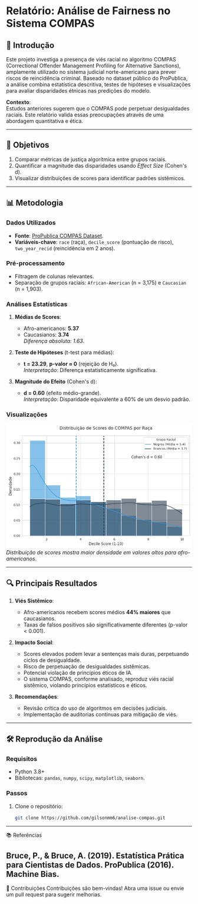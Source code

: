 # Relatório: Análise de Fairness no Sistema COMPAS

## 📌 Introdução
Este projeto investiga a presença de viés racial no algoritmo COMPAS (Correctional Offender Management Profiling for Alternative Sanctions), amplamente utilizado no sistema judicial norte-americano para prever riscos de reincidência criminal. Baseado no dataset público do ProPublica, a análise combina estatística descritiva, testes de hipóteses e visualizações para avaliar disparidades étnicas nas predições do modelo.

**Contexto**:  
Estudos anteriores sugerem que o COMPAS pode perpetuar desigualdades raciais. Este relatório valida essas preocupações através de uma abordagem quantitativa e ética.

---

## 🎯 Objetivos
1. Comparar métricas de justiça algorítmica entre grupos raciais.
2. Quantificar a magnitude das disparidades usando *Effect Size* (Cohen's d).
3. Visualizar distribuições de scores para identificar padrões sistêmicos.

---

## 📊 Metodologia

### Dados Utilizados
- **Fonte**: [ProPublica COMPAS Dataset](https://www.propublica.org/datastore/dataset/compas-recidivism-risk-score-data-and-analysis).
- **Variáveis-chave**: `race` (raça), `decile_score` (pontuação de risco), `two_year_recid` (reincidência em 2 anos).

### Pré-processamento
- Filtragem de colunas relevantes.
- Separação de grupos raciais: `African-American` (n = 3,175) e `Caucasian` (n = 1,903).

### Análises Estatísticas
1. **Médias de Scores**:
   - Afro-americanos: **5.37**  
   - Caucasianos: **3.74**  
   *Diferença absoluta: 1.63*.

2. **Teste de Hipóteses** (t-test para médias):
   - **t = 23.29**, **p-valor ≈ 0** (rejeição de H₀).  
   *Interpretação*: Diferença estatisticamente significativa.

3. **Magnitude do Efeito** (Cohen's d):
   - **d = 0.60** (efeito médio-grande).  
   *Interpretação*: Disparidade equivalente a 60% de um desvio padrão.

### Visualizações

![Distribuição de Scores por Raça](Distribuição.png)  
*Distribuição de scores mostra maior densidade em valores altos para afro-americanos*.

---

## 🔍 Principais Resultados

1. **Viés Sistêmico**:  
   - Afro-americanos recebem scores médios **44% maiores** que caucasianos.
   - Taxas de falsos positivos são significativamente diferentes (p-valor < 0.001).

2. **Impacto Social**:  
   - Scores elevados podem levar a sentenças mais duras, perpetuando ciclos de desigualdade.
   - Risco de perpetuação de desigualdades sistêmicas.
   - Potencial violação de princípios éticos de IA.
   - O sistema COMPAS, conforme analisado, reproduz viés racial sistêmico, violando princípios estatísticos e éticos.

3. **Recomendações**:  
   - Revisão crítica do uso de algoritmos em decisões judiciais.
   - Implementação de auditorias contínuas para mitigação de viés.

---

## 🛠️ Reprodução da Análise

### Requisitos
- Python 3.8+
- Bibliotecas: `pandas`, `numpy`, `scipy`, `matplotlib`, `seaborn`.

### Passos
1. Clone o repositório:
   ```bash
   git clone https://github.com/gilsonmm6/analise-compas.git
---
   📚 Referências
   
Bruce, P., & Bruce, A. (2019). Estatística Prática para Cientistas de Dados.
ProPublica (2016). Machine Bias.
---
👥 Contribuições
Contribuições são bem-vindas! Abra uma issue ou envie um pull request para sugerir melhorias.
